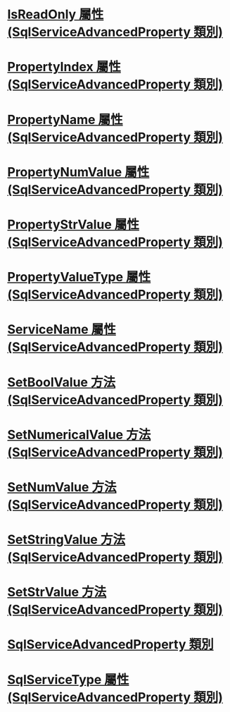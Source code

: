 # [IsReadOnly 屬性 (SqlServiceAdvancedProperty 類別)](isreadonly-property-sqlserviceadvancedproperty-class.md)
# [PropertyIndex 屬性 (SqlServiceAdvancedProperty 類別)](propertyindex-property-sqlserviceadvancedproperty-class.md)
# [PropertyName 屬性 (SqlServiceAdvancedProperty 類別)](propertyname-property-sqlserviceadvancedproperty-class.md)
# [PropertyNumValue 屬性 (SqlServiceAdvancedProperty 類別)](propertynumvalue-property-sqlserviceadvancedproperty-class.md)
# [PropertyStrValue 屬性 (SqlServiceAdvancedProperty 類別)](propertystrvalue-property-sqlserviceadvancedproperty-class.md)
# [PropertyValueType 屬性 (SqlServiceAdvancedProperty 類別)](propertyvaluetype-property-sqlserviceadvancedproperty-class.md)
# [ServiceName 屬性 (SqlServiceAdvancedProperty 類別)](servicename-property-sqlserviceadvancedproperty-class.md)
# [SetBoolValue 方法 (SqlServiceAdvancedProperty 類別)](setboolvalue-method-sqlserviceadvancedproperty-class.md)
# [SetNumericalValue 方法 (SqlServiceAdvancedProperty 類別)](setnumericalvalue-method-sqlserviceadvancedproperty-class.md)
# [SetNumValue 方法 (SqlServiceAdvancedProperty 類別)](setnumvalue-method-sqlserviceadvancedproperty-class.md)
# [SetStringValue 方法 (SqlServiceAdvancedProperty 類別)](setstringvalue-method-sqlserviceadvancedproperty-class.md)
# [SetStrValue 方法 (SqlServiceAdvancedProperty 類別)](setstrvalue-method-sqlserviceadvancedproperty-class.md)
# [SqlServiceAdvancedProperty 類別](sqlserviceadvancedproperty-class.md)
# [SqlServiceType 屬性 (SqlServiceAdvancedProperty 類別)](sqlservicetype-property-sqlserviceadvancedproperty-class.md)
